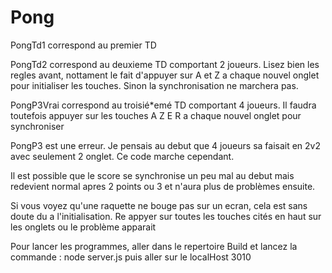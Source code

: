 # Pong
PongTd1 correspond au premier TD

PongTd2 correspond au deuxieme TD comportant 2 joueurs. Lisez bien les regles avant, nottament le fait d'appuyer sur A et Z a chaque nouvel onglet pour initialiser les touches. Sinon la synchronisation ne marchera pas.

PongP3Vrai correspond au troisié*emé TD comportant 4 joueurs. Il faudra toutefois appuyer sur les touches A Z E R a chaque nouvel onglet pour synchroniser

PongP3 est une erreur. Je pensais au debut que 4 joueurs sa faisait en 2v2 avec seulement 2 onglet. Ce code marche cependant.

Il est possible que le score se synchronise un peu mal au debut mais redevient normal apres 2 points ou 3 et n'aura plus de problèmes ensuite.

Si vous voyez qu'une raquette ne bouge pas sur un ecran, cela est sans doute du a l'initialisation. Re appyer sur toutes les touches cités en haut sur les onglets ou le problème apparait

Pour lancer les programmes, aller dans le repertoire Build et lancez la commande : node server.js puis aller sur le localHost 3010
